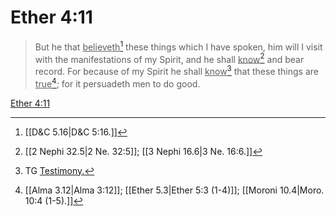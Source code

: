 # Ether 4:11

> But he that <u>believeth</u>[^a] these things which I have spoken, him will I visit with the manifestations of my Spirit, and he shall <u>know</u>[^b] and bear record. For because of my Spirit he shall <u>know</u>[^c] that these things are <u>true</u>[^d]; for it persuadeth men to do good.

[Ether 4:11](https://www.churchofjesuschrist.org/study/scriptures/bofm/ether/4?lang=eng&id=p11#p11)


[^a]: [[D&C 5.16|D&C 5:16.]]
[^b]: [[2 Nephi 32.5|2 Ne. 32:5]]; [[3 Nephi 16.6|3 Ne. 16:6.]]
[^c]: TG [Testimony.](https://www.churchofjesuschrist.org/study/scriptures/tg/testimony?lang=eng)
[^d]: [[Alma 3.12|Alma 3:12]]; [[Ether 5.3|Ether 5:3 (1-4)]]; [[Moroni 10.4|Moro. 10:4 (1-5).]]

